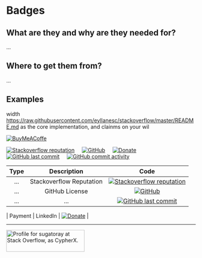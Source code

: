 # Badges

## What are they and why are they needed for?

...

## Where to get them from?

...

## Examples

width https://raw.githubusercontent.com/eyllanesc/stackoverflow/master/README.md as the core implementation, and clainms on your wil

[![BuyMeACoffe](https://www.buymeacoffee.com/assets/img/custom_images/orange_img.png)](https://www.buymeacoffee.com/sugatoray)

[![Stackoverflow reputation](https://img.shields.io/stackexchange/stackoverflow/r/8474894.svg?style=flat&logo=stackoverflow)](https://stackoverflow.com/users/8474894)
&nbsp; &nbsp;
[![GitHub](https://img.shields.io/github/license/sugatoray/stackoverflow.svg?style=flat&logo=github)](https://github.com/sugatoray/stackoverflow/blob/master/LICENSE)
&nbsp; &nbsp;
[![Donate](https://img.shields.io/badge/donate-PayPal-blue.svg??style=flat&logo=paypal)](https://www.paypal.me/sugatoray)
&nbsp; &nbsp;
[![GitHub last commit](https://img.shields.io/github/last-commit/sugatoray/stackoverflow?style=flat&logo=github)](https://github.com/sugatoray/stackoverflow)
&nbsp; &nbsp;
[![GitHub commit activity](https://img.shields.io/github/commit-activity/m/sugatoray/stackoverflow?style=flat&logo=github)](https://github.com/sugatoray/stackoverflow)

| Type | Description | Code |
|:---:|:---:|:---:|
| ... | Stackoverflow Reputation | [![Stackoverflow reputation](https://img.shields.io/stackexchange/stackoverflow/r/8474894.svg?style=flat&logo=stackoverflow)](https://stackoverflow.com/users/8474894) |
| ... | GitHub License | [![GitHub](https://img.shields.io/github/license/sugatoray/stackoverflow.svg?style=flat&logo=github)](https://github.com/sugatoray/stackoverflow/blob/master/LICENSE) |
| ... | ... | [![GitHub last commit](https://img.shields.io/github/last-commit/sugatoray/stackoverflow?style=flat&logo=github)](https://github.com/sugatoray/stackoverflow) |

| Payment | LinkedIn | [![Donate](https://img.shields.io/badge/donate-PayPal-blue.svg??style=flat&logo=paypal)](https://www.paypal.me/sugatoray) |

---

<a href="https://stackoverflow.com/users/8474894/cypherx"><img src="https://stackoverflow.com/users/flair/8474894.png" width="208" height="58" alt="Profile for sugatoray at Stack Overflow, as CypherX." title="Profile for CypherX at Stack Overflow - Physicist (MS, PhD) | Programmer | MBA | Data Science | Machine Learning"></a>

